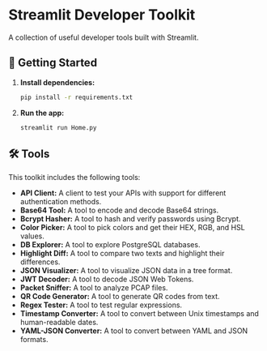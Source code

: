 # Streamlit Developer Toolkit

A collection of useful developer tools built with Streamlit.

## 🚀 Getting Started

1.  **Install dependencies:**

    ```bash
    pip install -r requirements.txt
    ```

2.  **Run the app:**

    ```bash
    streamlit run Home.py
    ```

## 🛠️ Tools

This toolkit includes the following tools:

*   **API Client:** A client to test your APIs with support for different authentication methods.
*   **Base64 Tool:** A tool to encode and decode Base64 strings.
*   **Bcrypt Hasher:** A tool to hash and verify passwords using Bcrypt.
*   **Color Picker:** A tool to pick colors and get their HEX, RGB, and HSL values.
*   **DB Explorer:** A tool to explore PostgreSQL databases.
*   **Highlight Diff:** A tool to compare two texts and highlight their differences.
*   **JSON Visualizer:** A tool to visualize JSON data in a tree format.
*   **JWT Decoder:** A tool to decode JSON Web Tokens.
*   **Packet Sniffer:** A tool to analyze PCAP files.
*   **QR Code Generator:** A tool to generate QR codes from text.
*   **Regex Tester:** A tool to test regular expressions.
*   **Timestamp Converter:** A tool to convert between Unix timestamps and human-readable dates.
*   **YAML-JSON Converter:** A tool to convert between YAML and JSON formats.